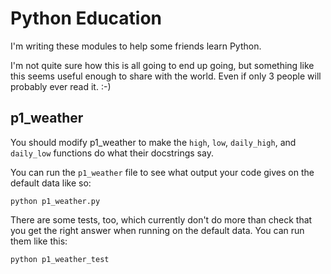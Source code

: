 # Python Education

I'm writing these modules to help some friends learn Python.

I'm not quite sure how this is all going to end up going, but something like this seems useful enough to share with the world.  Even if only 3 people will probably ever read it. :-)

## p1_weather

You should modify p1_weather to make the `high`, `low`, `daily_high`, and `daily_low` functions do what their docstrings say.

You can run the `p1_weather` file to see what output your code gives on the default data like so:

```
python p1_weather.py
```

There are some tests, too, which currently don't do more than check that you get the right answer when running on the default data.  You can run them like this:

```
python p1_weather_test
```